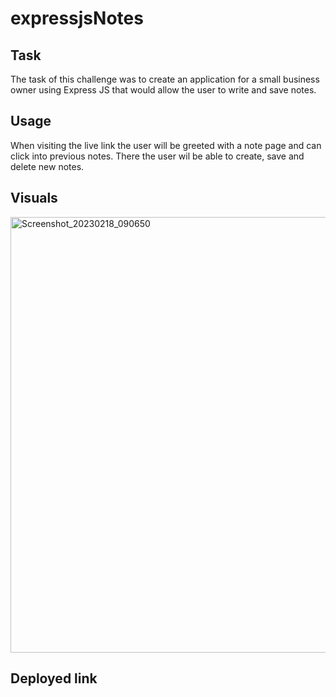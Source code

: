 # expressjsNotes




## Task

The task of this challenge was to create an application for a small business owner using Express JS that would allow the user to write and save notes.


## Usage

When visiting the live link the user will be greeted with a note page and can click into previous notes. There the user wil be able to create, save and delete new notes.




## Visuals

<img width="697" alt="Screenshot_20230218_090650" src="https://user-images.githubusercontent.com/118090944/219910013-b4379cc0-9583-49d7-b491-e20619fc27c6.png">



## Deployed link